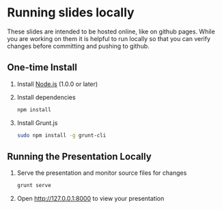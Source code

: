 # Running slides locally

These slides are intended to be hosted online, like on github pages. While you are working on them it is helpful to run locally so that you can verify changes before committing and pushing to github.

## One-time Install

1. Install [Node.js](http://nodejs.org/) (1.0.0 or later)

1. Install dependencies
   ```sh
   npm install
   ```

1. Install Grunt.js
   ```sh
   sudo npm install -g grunt-cli
   ```

## Running the Presentation Locally

1. Serve the presentation and monitor source files for changes
   ```sh
   grunt serve
   ```

1. Open <http://127.0.0.1:8000> to view your presentation

